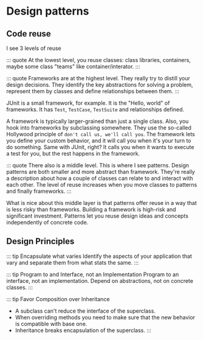 # Design patterns

## Code reuse

I see 3 levels of reuse 

::: quote
At the lowest level, you reuse classes: class libraries, containers, maybe some class "teams" like container/interator.
:::

::: quote
Frameworks are at the highest level. They really try to distill your design decisions. They identify the key abstractions for solving a problem, represent them by classes and define relationships between them. 
:::

JUnit is a small framework, for example. It is the "Hello, world" of frameworks. It has `Test`, `TestCase`, `TestSuite` and relationships defined.

A framework is typically larger-grained than just a single class. Also, you hook into frameworks by subclassing somewhere. They use the so-called Hollywood principle of `don't call us, we'll call you`. The framework lets you define your custom behavior, and it will call you when it's your turn to do something. Same with JUnit, right? It calls you when it wants to execute a test for you, but the rest happens in the framework.


::: quote
There also is a middle level. This is where I see patterns. Design patterns are both smaller and more abstract than framework. They're really a description about how a couple of classes can relate to and interact with each other. The level of reuse increases when you move classes to patterns and finally frameworks.
:::

What is nice about this middle layer is that patterns offer reuse in a way that is less risky than frameworks. Building a framework is high-risk and significant investment. Patterns let you reuse design ideas and concepts independently of concrete code.

## Design Principles

::: tip Encapsulate what varies
Identify the aspects of your application that vary and separate them from what stats the same.
:::

::: tip Program to and Interface, not an Implementation
Program to an interface, not an implementation. Depend on abstractions, not on concrete classes.
:::

::: tip Favor Composition over Inheritance
- A subclass can't reduce the interface of the superclass.
- When overriding methods you need to make sure that the new behavior is compatible with base one.
- Inheritance breaks encapsulation of the superclass.
:::